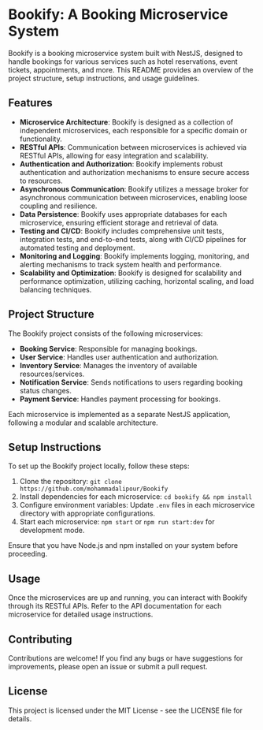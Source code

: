 # Bookify: A Booking Microservice System

Bookify is a booking microservice system built with NestJS, designed to handle bookings for various services such as hotel reservations, event tickets, appointments, and more. This README provides an overview of the project structure, setup instructions, and usage guidelines.

## Features

- **Microservice Architecture**: Bookify is designed as a collection of independent microservices, each responsible for a specific domain or functionality.
- **RESTful APIs**: Communication between microservices is achieved via RESTful APIs, allowing for easy integration and scalability.
- **Authentication and Authorization**: Bookify implements robust authentication and authorization mechanisms to ensure secure access to resources.
- **Asynchronous Communication**: Bookify utilizes a message broker for asynchronous communication between microservices, enabling loose coupling and resilience.
- **Data Persistence**: Bookify uses appropriate databases for each microservice, ensuring efficient storage and retrieval of data.
- **Testing and CI/CD**: Bookify includes comprehensive unit tests, integration tests, and end-to-end tests, along with CI/CD pipelines for automated testing and deployment.
- **Monitoring and Logging**: Bookify implements logging, monitoring, and alerting mechanisms to track system health and performance.
- **Scalability and Optimization**: Bookify is designed for scalability and performance optimization, utilizing caching, horizontal scaling, and load balancing techniques.

## Project Structure

The Bookify project consists of the following microservices:

- **Booking Service**: Responsible for managing bookings.
- **User Service**: Handles user authentication and authorization.
- **Inventory Service**: Manages the inventory of available resources/services.
- **Notification Service**: Sends notifications to users regarding booking status changes.
- **Payment Service**: Handles payment processing for bookings.

Each microservice is implemented as a separate NestJS application, following a modular and scalable architecture.

## Setup Instructions

To set up the Bookify project locally, follow these steps:

1. Clone the repository: `git clone https://github.com/mohammadalipour/Bookify`
2. Install dependencies for each microservice: `cd bookify && npm install`
3. Configure environment variables: Update `.env` files in each microservice directory with appropriate configurations.
4. Start each microservice: `npm start` or `npm run start:dev` for development mode.

Ensure that you have Node.js and npm installed on your system before proceeding.

## Usage

Once the microservices are up and running, you can interact with Bookify through its RESTful APIs. Refer to the API documentation for each microservice for detailed usage instructions.

## Contributing

Contributions are welcome! If you find any bugs or have suggestions for improvements, please open an issue or submit a pull request.

## License

This project is licensed under the MIT License - see the LICENSE file for details.
